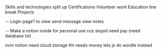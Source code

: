 Skills and technologies split up
Certifications
Volunteer work
Education line break
Projects

-- 
Login page?
to view send message
view notes

-- 
Make a notion inside for personal use coz stupid need pay
(need database lol)

nvm notion need cloud storage tht needs money
lets js do wordle instead